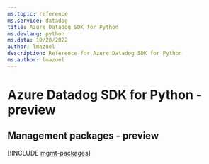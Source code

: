 ```yaml
---
ms.topic: reference
ms.service: datadog
title: Azure Datadog SDK for Python
ms.devlang: python
ms.data: 10/28/2022
author: lmazuel
description: Reference for Azure Datadog SDK for Python
ms.author: lmazuel
---
```

# Azure Datadog SDK for Python - preview

## Management packages - preview
[!INCLUDE [mgmt-packages](datadog-mgmt-index.md)]